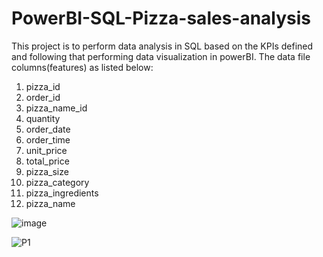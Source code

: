 # PowerBI-SQL-Pizza-sales-analysis
This project is to perform data analysis in SQL based on the KPIs defined and following that performing data visualization in powerBI. The data file columns(features) as listed below:
1. pizza_id
2. order_id
3. pizza_name_id
4. quantity
5. order_date
6. order_time
7. unit_price
8. total_price
9. pizza_size
10. pizza_category
11. pizza_ingredients
12. pizza_name


![image](https://github.com/Harikrishnan-Nair/PowerBI-SQL-Pizza-sales-anallysis/assets/95662379/02bd5038-38c1-4aa6-9449-6e23ddd880b6)


![P1](https://github.com/Harikrishnan-Nair/PowerBI-SQL-Pizza-sales-anallysis/assets/95662379/b6fb8d18-5648-4db3-880d-b3a89542ef00)
